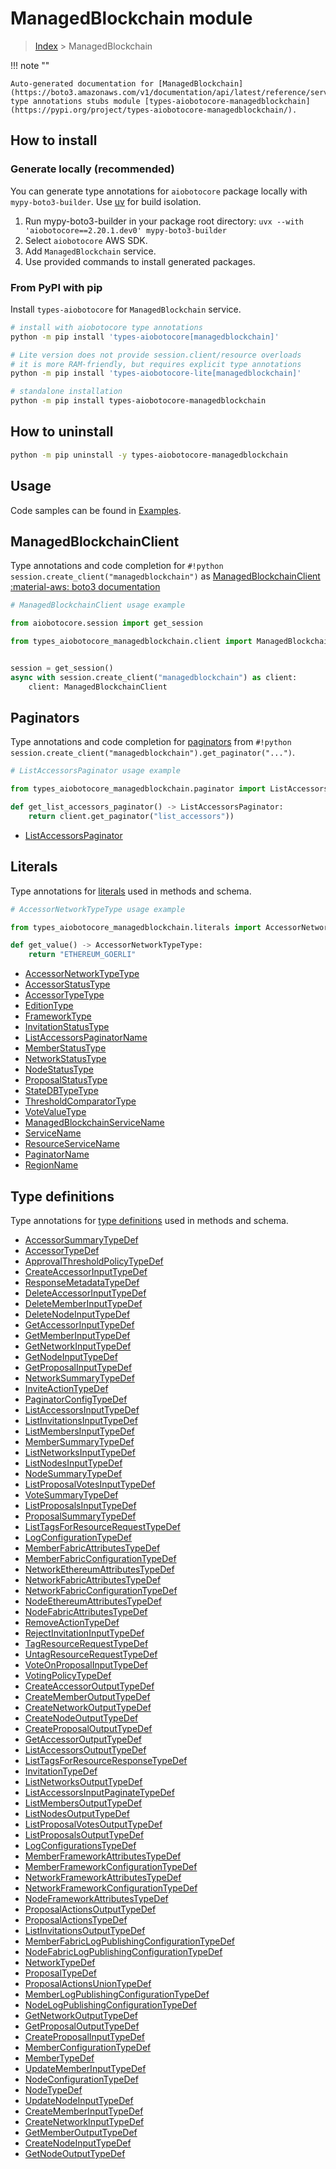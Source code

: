 # ManagedBlockchain module

> [Index](../README.md) > ManagedBlockchain


!!! note ""

    Auto-generated documentation for [ManagedBlockchain](https://boto3.amazonaws.com/v1/documentation/api/latest/reference/services/managedblockchain.html#managedblockchain)
    type annotations stubs module [types-aiobotocore-managedblockchain](https://pypi.org/project/types-aiobotocore-managedblockchain/).

## How to install

### Generate locally (recommended)

You can generate type annotations for `aiobotocore` package locally with `mypy-boto3-builder`.
Use [uv](https://docs.astral.sh/uv/getting-started/installation/) for build isolation.

1. Run mypy-boto3-builder in your package root directory: `uvx --with 'aiobotocore==2.20.1.dev0' mypy-boto3-builder`
1. Select `aiobotocore` AWS SDK.
1. Add `ManagedBlockchain` service.
1. Use provided commands to install generated packages.



### From PyPI with pip

Install `types-aiobotocore` for `ManagedBlockchain` service.

```bash
# install with aiobotocore type annotations
python -m pip install 'types-aiobotocore[managedblockchain]'

# Lite version does not provide session.client/resource overloads
# it is more RAM-friendly, but requires explicit type annotations
python -m pip install 'types-aiobotocore-lite[managedblockchain]'

# standalone installation
python -m pip install types-aiobotocore-managedblockchain
```



## How to uninstall

```bash
python -m pip uninstall -y types-aiobotocore-managedblockchain
```

## Usage

Code samples can be found in [Examples](./usage.md).

## ManagedBlockchainClient

Type annotations and code completion for  `#!python session.create_client("managedblockchain")` as [ManagedBlockchainClient](./client.md)
[:material-aws: boto3 documentation](https://boto3.amazonaws.com/v1/documentation/api/latest/reference/services/managedblockchain.html#ManagedBlockchain.Client)

```python
# ManagedBlockchainClient usage example

from aiobotocore.session import get_session

from types_aiobotocore_managedblockchain.client import ManagedBlockchainClient


session = get_session()
async with session.create_client("managedblockchain") as client:
    client: ManagedBlockchainClient
```


## Paginators

Type annotations and code completion for
[paginators](./paginators.md)
from `#!python session.create_client("managedblockchain").get_paginator("...")`.

```python
# ListAccessorsPaginator usage example

from types_aiobotocore_managedblockchain.paginator import ListAccessorsPaginator

def get_list_accessors_paginator() -> ListAccessorsPaginator:
    return client.get_paginator("list_accessors"))
```

- [ListAccessorsPaginator](./paginators.md#listaccessorspaginator)








## Literals

Type annotations for [literals](./literals.md) used in methods and schema.

```python
# AccessorNetworkTypeType usage example

from types_aiobotocore_managedblockchain.literals import AccessorNetworkTypeType

def get_value() -> AccessorNetworkTypeType:
    return "ETHEREUM_GOERLI"
```

- [AccessorNetworkTypeType](./literals.md#accessornetworktypetype)
- [AccessorStatusType](./literals.md#accessorstatustype)
- [AccessorTypeType](./literals.md#accessortypetype)
- [EditionType](./literals.md#editiontype)
- [FrameworkType](./literals.md#frameworktype)
- [InvitationStatusType](./literals.md#invitationstatustype)
- [ListAccessorsPaginatorName](./literals.md#listaccessorspaginatorname)
- [MemberStatusType](./literals.md#memberstatustype)
- [NetworkStatusType](./literals.md#networkstatustype)
- [NodeStatusType](./literals.md#nodestatustype)
- [ProposalStatusType](./literals.md#proposalstatustype)
- [StateDBTypeType](./literals.md#statedbtypetype)
- [ThresholdComparatorType](./literals.md#thresholdcomparatortype)
- [VoteValueType](./literals.md#votevaluetype)
- [ManagedBlockchainServiceName](./literals.md#managedblockchainservicename)
- [ServiceName](./literals.md#servicename)
- [ResourceServiceName](./literals.md#resourceservicename)
- [PaginatorName](./literals.md#paginatorname)
- [RegionName](./literals.md#regionname)




## Type definitions

Type annotations for [type definitions](./type_defs.md) used in methods and schema.

- [AccessorSummaryTypeDef](./type_defs.md#accessorsummarytypedef)
- [AccessorTypeDef](./type_defs.md#accessortypedef)
- [ApprovalThresholdPolicyTypeDef](./type_defs.md#approvalthresholdpolicytypedef)
- [CreateAccessorInputTypeDef](./type_defs.md#createaccessorinputtypedef)
- [ResponseMetadataTypeDef](./type_defs.md#responsemetadatatypedef)
- [DeleteAccessorInputTypeDef](./type_defs.md#deleteaccessorinputtypedef)
- [DeleteMemberInputTypeDef](./type_defs.md#deletememberinputtypedef)
- [DeleteNodeInputTypeDef](./type_defs.md#deletenodeinputtypedef)
- [GetAccessorInputTypeDef](./type_defs.md#getaccessorinputtypedef)
- [GetMemberInputTypeDef](./type_defs.md#getmemberinputtypedef)
- [GetNetworkInputTypeDef](./type_defs.md#getnetworkinputtypedef)
- [GetNodeInputTypeDef](./type_defs.md#getnodeinputtypedef)
- [GetProposalInputTypeDef](./type_defs.md#getproposalinputtypedef)
- [NetworkSummaryTypeDef](./type_defs.md#networksummarytypedef)
- [InviteActionTypeDef](./type_defs.md#inviteactiontypedef)
- [PaginatorConfigTypeDef](./type_defs.md#paginatorconfigtypedef)
- [ListAccessorsInputTypeDef](./type_defs.md#listaccessorsinputtypedef)
- [ListInvitationsInputTypeDef](./type_defs.md#listinvitationsinputtypedef)
- [ListMembersInputTypeDef](./type_defs.md#listmembersinputtypedef)
- [MemberSummaryTypeDef](./type_defs.md#membersummarytypedef)
- [ListNetworksInputTypeDef](./type_defs.md#listnetworksinputtypedef)
- [ListNodesInputTypeDef](./type_defs.md#listnodesinputtypedef)
- [NodeSummaryTypeDef](./type_defs.md#nodesummarytypedef)
- [ListProposalVotesInputTypeDef](./type_defs.md#listproposalvotesinputtypedef)
- [VoteSummaryTypeDef](./type_defs.md#votesummarytypedef)
- [ListProposalsInputTypeDef](./type_defs.md#listproposalsinputtypedef)
- [ProposalSummaryTypeDef](./type_defs.md#proposalsummarytypedef)
- [ListTagsForResourceRequestTypeDef](./type_defs.md#listtagsforresourcerequesttypedef)
- [LogConfigurationTypeDef](./type_defs.md#logconfigurationtypedef)
- [MemberFabricAttributesTypeDef](./type_defs.md#memberfabricattributestypedef)
- [MemberFabricConfigurationTypeDef](./type_defs.md#memberfabricconfigurationtypedef)
- [NetworkEthereumAttributesTypeDef](./type_defs.md#networkethereumattributestypedef)
- [NetworkFabricAttributesTypeDef](./type_defs.md#networkfabricattributestypedef)
- [NetworkFabricConfigurationTypeDef](./type_defs.md#networkfabricconfigurationtypedef)
- [NodeEthereumAttributesTypeDef](./type_defs.md#nodeethereumattributestypedef)
- [NodeFabricAttributesTypeDef](./type_defs.md#nodefabricattributestypedef)
- [RemoveActionTypeDef](./type_defs.md#removeactiontypedef)
- [RejectInvitationInputTypeDef](./type_defs.md#rejectinvitationinputtypedef)
- [TagResourceRequestTypeDef](./type_defs.md#tagresourcerequesttypedef)
- [UntagResourceRequestTypeDef](./type_defs.md#untagresourcerequesttypedef)
- [VoteOnProposalInputTypeDef](./type_defs.md#voteonproposalinputtypedef)
- [VotingPolicyTypeDef](./type_defs.md#votingpolicytypedef)
- [CreateAccessorOutputTypeDef](./type_defs.md#createaccessoroutputtypedef)
- [CreateMemberOutputTypeDef](./type_defs.md#creatememberoutputtypedef)
- [CreateNetworkOutputTypeDef](./type_defs.md#createnetworkoutputtypedef)
- [CreateNodeOutputTypeDef](./type_defs.md#createnodeoutputtypedef)
- [CreateProposalOutputTypeDef](./type_defs.md#createproposaloutputtypedef)
- [GetAccessorOutputTypeDef](./type_defs.md#getaccessoroutputtypedef)
- [ListAccessorsOutputTypeDef](./type_defs.md#listaccessorsoutputtypedef)
- [ListTagsForResourceResponseTypeDef](./type_defs.md#listtagsforresourceresponsetypedef)
- [InvitationTypeDef](./type_defs.md#invitationtypedef)
- [ListNetworksOutputTypeDef](./type_defs.md#listnetworksoutputtypedef)
- [ListAccessorsInputPaginateTypeDef](./type_defs.md#listaccessorsinputpaginatetypedef)
- [ListMembersOutputTypeDef](./type_defs.md#listmembersoutputtypedef)
- [ListNodesOutputTypeDef](./type_defs.md#listnodesoutputtypedef)
- [ListProposalVotesOutputTypeDef](./type_defs.md#listproposalvotesoutputtypedef)
- [ListProposalsOutputTypeDef](./type_defs.md#listproposalsoutputtypedef)
- [LogConfigurationsTypeDef](./type_defs.md#logconfigurationstypedef)
- [MemberFrameworkAttributesTypeDef](./type_defs.md#memberframeworkattributestypedef)
- [MemberFrameworkConfigurationTypeDef](./type_defs.md#memberframeworkconfigurationtypedef)
- [NetworkFrameworkAttributesTypeDef](./type_defs.md#networkframeworkattributestypedef)
- [NetworkFrameworkConfigurationTypeDef](./type_defs.md#networkframeworkconfigurationtypedef)
- [NodeFrameworkAttributesTypeDef](./type_defs.md#nodeframeworkattributestypedef)
- [ProposalActionsOutputTypeDef](./type_defs.md#proposalactionsoutputtypedef)
- [ProposalActionsTypeDef](./type_defs.md#proposalactionstypedef)
- [ListInvitationsOutputTypeDef](./type_defs.md#listinvitationsoutputtypedef)
- [MemberFabricLogPublishingConfigurationTypeDef](./type_defs.md#memberfabriclogpublishingconfigurationtypedef)
- [NodeFabricLogPublishingConfigurationTypeDef](./type_defs.md#nodefabriclogpublishingconfigurationtypedef)
- [NetworkTypeDef](./type_defs.md#networktypedef)
- [ProposalTypeDef](./type_defs.md#proposaltypedef)
- [ProposalActionsUnionTypeDef](./type_defs.md#proposalactionsuniontypedef)
- [MemberLogPublishingConfigurationTypeDef](./type_defs.md#memberlogpublishingconfigurationtypedef)
- [NodeLogPublishingConfigurationTypeDef](./type_defs.md#nodelogpublishingconfigurationtypedef)
- [GetNetworkOutputTypeDef](./type_defs.md#getnetworkoutputtypedef)
- [GetProposalOutputTypeDef](./type_defs.md#getproposaloutputtypedef)
- [CreateProposalInputTypeDef](./type_defs.md#createproposalinputtypedef)
- [MemberConfigurationTypeDef](./type_defs.md#memberconfigurationtypedef)
- [MemberTypeDef](./type_defs.md#membertypedef)
- [UpdateMemberInputTypeDef](./type_defs.md#updatememberinputtypedef)
- [NodeConfigurationTypeDef](./type_defs.md#nodeconfigurationtypedef)
- [NodeTypeDef](./type_defs.md#nodetypedef)
- [UpdateNodeInputTypeDef](./type_defs.md#updatenodeinputtypedef)
- [CreateMemberInputTypeDef](./type_defs.md#creatememberinputtypedef)
- [CreateNetworkInputTypeDef](./type_defs.md#createnetworkinputtypedef)
- [GetMemberOutputTypeDef](./type_defs.md#getmemberoutputtypedef)
- [CreateNodeInputTypeDef](./type_defs.md#createnodeinputtypedef)
- [GetNodeOutputTypeDef](./type_defs.md#getnodeoutputtypedef)

